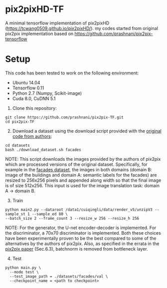 # pix2pixHD-TF
A minimal tensorflow implementation of pix2pixHD (https://tcwang0509.github.io/pix2pixHD/).
my codes started from original pix2pix implementation based on https://github.com/prashnani/pix2pix-tensorflow


# Setup

This code has been tested to work on the following environment:
- Ubuntu 14.04
- Tensorflow 0.11
- Python 2.7 (Numpy, Scikit-image)
- Cuda 8.0, CuDNN 5.1

1. Clone this repository:
```
git clone https://github.com/prashnani/pix2pix-TF.git
cd pix2pix-TF
```
2. Download a dataset using the download script provided with the [original code from authors](https://github.com/phillipi/pix2pix/blob/master/datasets/download_dataset.sh):
```
cd datasets
bash ./download_dataset.sh facades
```
NOTE: This script downloads the images provided by the authors of pix2pix which are processed versions of the original dataset. Specifically, for example in the [facades dataset](http://cmp.felk.cvut.cz/~tylecr1/facade/), the images in both domains (domain B: image of the buildings and domain A: semantic labels for the facades) are resized to 256x256 pixels and appended along width so that the final image is of size 512x256. This input is used for the image translation task: domain A -> domain B.

3. Train 
```
python main2.py --dataroot /data1/cuiqingli/data/render_v5/unzipV3 --sample_st 1 --sample_ed 80 \
--batch_size 2 --frame_count 3 --resize_w 256 --resize_h 256
```
NOTE: For the generator, the U-net encoder-decoder is implemented. For the discriminator, a 70x70 discriminator is implemented. Both these choices have been experimentally proven to be the best compared to some of the alternatives by the authors of pix2pix. Also, as specified in the errata in the [pix2pix paper](https://arxiv.org/pdf/1611.07004.pdf) (Sec.6.3), batchnorm is removed from bottleneck layer. 

4. Test
```
python main.py \
  --mode test \ 
  --test_image_path = ./datasets/facades/val \
  --checkpoint_name = <path to checkpoint>
```

